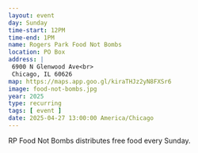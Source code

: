 ```yaml
---
layout: event
day: Sunday
time-start: 12PM
time-end: 1PM
name: Rogers Park Food Not Bombs
location: PO Box
address: |
 6900 N Glenwood Ave<br>
 Chicago, IL 60626
map: https://maps.app.goo.gl/kiraTHJz2yN8FXSr6
image: food-not-bombs.jpg
year: 2025
type: recurring
tags: [ event ]
date: 2025-04-27 13:00:00 America/Chicago
---
```

RP Food Not Bombs distributes free food every Sunday.